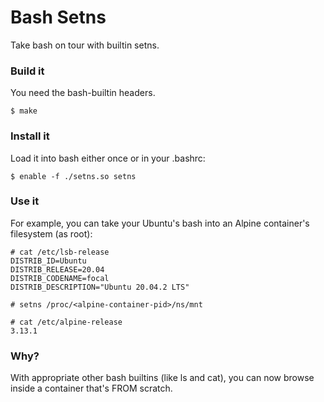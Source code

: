 # Bash Setns
Take bash on tour with builtin setns.

### Build it
You need the bash-builtin headers.
```
$ make
```

### Install it
Load it into bash either once or in your .bashrc:
```
$ enable -f ./setns.so setns
```

### Use it
For example, you can take your Ubuntu's bash into an Alpine container's filesystem (as root):
```
# cat /etc/lsb-release 
DISTRIB_ID=Ubuntu
DISTRIB_RELEASE=20.04
DISTRIB_CODENAME=focal
DISTRIB_DESCRIPTION="Ubuntu 20.04.2 LTS"

# setns /proc/<alpine-container-pid>/ns/mnt 

# cat /etc/alpine-release 
3.13.1
```

### Why?
With appropriate other bash builtins (like ls and cat), you can now browse inside a container that's FROM scratch.
